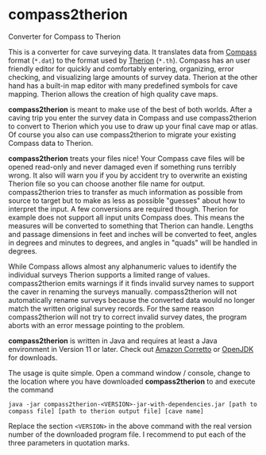 # compass2therion
Converter for Compass to Therion

This is a converter for cave surveying data. It translates data from [Compass](https://www.fountainware.com/compass/) format (`*.dat`) to the format used by [Therion](https://therion.speleo.sk/) (`*.th`).
Compass has an user friendly editor for quickly and comfortably entering, organizing, error checking, and visualizing large amounts of survey data. Therion at the other hand has a built-in map editor with many predefined symbols for cave mapping. Therion allows the creation of high quality cave maps.

**compass2therion** is meant to make use of the best of both worlds. After a caving trip you enter the survey data in Compass and use compass2therion to convert to Therion which you use to draw up your final cave map or atlas. Of course you also can use compass2therion to migrate your existing Compass data to Therion.

**compass2therion** treats your files nice! Your Compass cave files will be opened read-only and never damaged even if something runs terribly wrong. It also will warn you if you by accident try to overwrite an existing Therion file so you can choose another file name for output. compass2therion tries to transfer as much information as possible from source to target but to make as less as possible "guesses" about how to interpret the input. A few conversions are required though. Therion for example does not support all input units Compass does. This means the measures will be converted to something that Therion can handle. Lengths and passage dimensions in feet and inches will be converted to feet, angles in degrees and minutes to degrees, and angles in "quads" will be handled in degrees.

While Compass allows almost any alphanumeric values to identify the individual surveys Therion supports a limited range of values. compass2therion emits warnings if it finds invalid survey names to support the caver in renaming the surveys manually. compass2therion will not automatically rename surveys because the converted data would no longer match the written original survey records. For the same reason compass2therion will not try to correct invalid survey dates, the program aborts with an error message pointing to the problem.

**compass2therion** is written in Java and requires at least a Java environment in Version 11 or later. Check out [Amazon Corretto](https://docs.aws.amazon.com/corretto/latest/corretto-11-ug/downloads-list.html) or [OpenJDK](https://adoptopenjdk.net/) for downloads. 

The usage is quite simple. Open a command window / console, change to the location where you have downloaded **compass2therion** to and execute the command 

`java -jar compass2therion-<VERSION>-jar-with-dependencies.jar [path to compass file] [path to therion output file] [cave name]`

Replace the section `<VERSION>` in the above command with the real version number of the downloaded program file. I recommend to put each of the three parameters in quotation marks.

